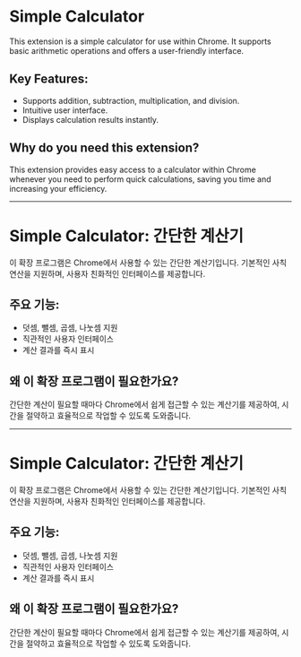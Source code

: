 # Simple Calculator

This extension is a simple calculator for use within Chrome. It supports basic arithmetic operations and offers a user-friendly interface.

## Key Features:
- Supports addition, subtraction, multiplication, and division.
- Intuitive user interface.
- Displays calculation results instantly.


## Why do you need this extension?
This extension provides easy access to a calculator within Chrome whenever you need to perform quick calculations, saving you time and increasing your efficiency.

---

# Simple Calculator: 간단한 계산기

이 확장 프로그램은 Chrome에서 사용할 수 있는 간단한 계산기입니다. 기본적인 사칙연산을 지원하며, 사용자 친화적인 인터페이스를 제공합니다.

## 주요 기능:
- 덧셈, 뺄셈, 곱셈, 나눗셈 지원
- 직관적인 사용자 인터페이스
- 계산 결과를 즉시 표시

## 왜 이 확장 프로그램이 필요한가요?
간단한 계산이 필요할 때마다 Chrome에서 쉽게 접근할 수 있는 계산기를 제공하여, 시간을 절약하고 효율적으로 작업할 수 있도록 도와줍니다.

---
# Simple Calculator: 간단한 계산기

이 확장 프로그램은 Chrome에서 사용할 수 있는 간단한 계산기입니다. 기본적인 사칙연산을 지원하며, 사용자 친화적인 인터페이스를 제공합니다.

## 주요 기능:
- 덧셈, 뺄셈, 곱셈, 나눗셈 지원
- 직관적인 사용자 인터페이스
- 계산 결과를 즉시 표시

## 왜 이 확장 프로그램이 필요한가요?
간단한 계산이 필요할 때마다 Chrome에서 쉽게 접근할 수 있는 계산기를 제공하여, 시간을 절약하고 효율적으로 작업할 수 있도록 도와줍니다.
